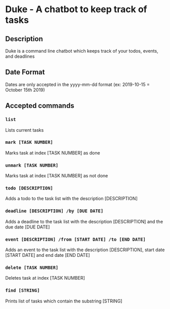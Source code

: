 # Duke - A chatbot to keep track of tasks
## Description
Duke is a command line chatbot which keeps track of your todos, events, and deadlines

## Date Format
Dates are only accepted in the yyyy-mm-dd format (ex: 2019-10-15 = October 15th 2019)

## Accepted commands
### `list`
Lists current tasks

### `mark [TASK NUMBER]`
Marks task at index [TASK NUMBER] as done

### `unmark [TASK NUMBER]`
Marks task at index [TASK NUMBER] as not done

### `todo [DESCRIPTION]`
Adds a todo to the task list with the description [DESCRIPTION]

### `deadline [DESCRIPTION] /by [DUE DATE]`
Adds a deadline to the task list with the description [DESCRIPTION] and the due date [DUE DATE]

### `event [DESCRIPTION] /from [START DATE] /to [END DATE]`
Adds an event to the task list with the description [DESCRIPTION], start date [START DATE] and end date [END DATE]

### `delete [TASK NUMBER]`
Deletes task at index [TASK NUMBER]

### `find [STRING]`
Prints list of tasks which contain the substring [STRING]

